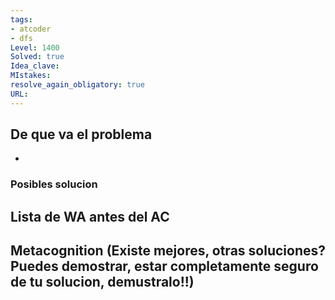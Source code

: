 ```yaml
---
tags:
- atcoder
- dfs
Level: 1400
Solved: true 
Idea_clave: 
MIstakes: 
resolve_again_obligatory: true
URL: 
---
```


## De que va el problema

- 

### Posibles solucion


## Lista de WA antes del AC

## Metacognition (Existe mejores, otras soluciones? Puedes demostrar, estar completamente seguro de tu solucion, demustralo!!)

